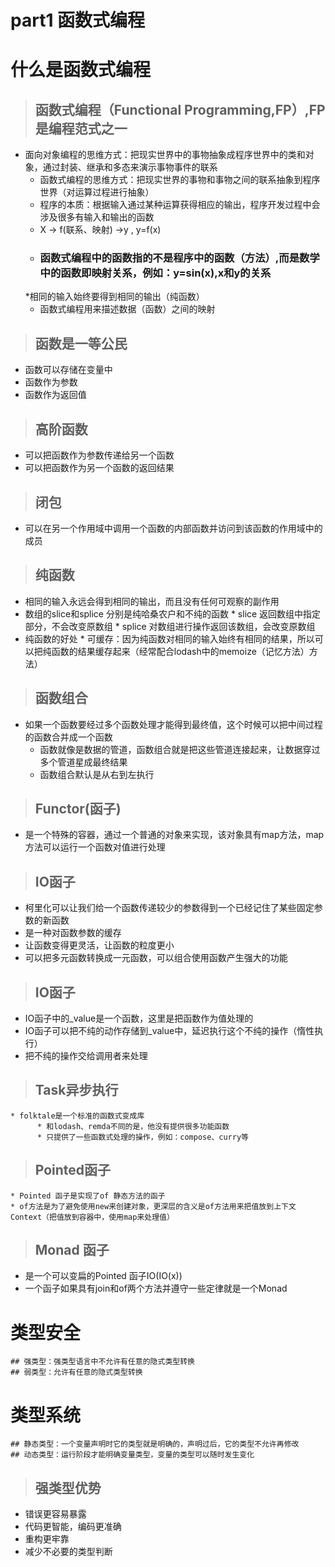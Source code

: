 # part1 函数式编程
# 什么是函数式编程
>## 函数式编程（Functional Programming,FP）,FP是编程范式之一

  * 面向对象编程的思维方式：把现实世界中的事物抽象成程序世界中的类和对象，通过封装、继承和多态来演示事物事件的联系
      * 函数式编程的思维方式：把现实世界的事物和事物之间的联系抽象到程序世界（对运算过程进行抽象）
      * 程序的本质：根据输入通过某种运算获得相应的输出，程序开发过程中会涉及很多有输入和输出的函数
      * X -> f(联系、映射) ->y , y=f(x)
      * ### 函数式编程中的函数指的不是程序中的函数（方法）,而是数学中的函数即映射关系，例如：y=sin(x),x和y的关系
      *相同的输入始终要得到相同的输出（纯函数）
      * 函数式编程用来描述数据（函数）之间的映射


>## 函数是一等公民
  * 函数可以存储在变量中
  * 函数作为参数
  * 函数作为返回值

>## 高阶函数
  * 可以把函数作为参数传递给另一个函数
  * 可以把函数作为另一个函数的返回结果 

>## 闭包
  * 可以在另一个作用域中调用一个函数的内部函数并访问到该函数的作用域中的成员

>## 纯函数
  * 相同的输入永远会得到相同的输出，而且没有任何可观察的副作用
  * 数组的slice和splice 分别是纯哈桑农户和不纯的函数
        * slice 返回数组中指定部分，不会改变原数组
        * splice 对数组进行操作返回该数组，会改变原数组
  * 纯函数的好处
        * 可缓存：因为纯函数对相同的输入始终有相同的结果，所以可以把纯函数的结果缓存起来（经常配合lodash中的memoize（记忆方法）方法）

>## 函数组合
  * 如果一个函数要经过多个函数处理才能得到最终值，这个时候可以把中间过程的函数合并成一个函数
      * 函数就像是数据的管道，函数组合就是把这些管道连接起来，让数据穿过多个管道星成最终结果
      * 函数组合默认是从右到左执行 

>## Functor(函子)

  * 是一个特殊的容器，通过一个普通的对象来实现，该对象具有map方法，map方法可以运行一个函数对值进行处理

>## IO函子

  * 柯里化可以让我们给一个函数传递较少的参数得到一个已经记住了某些固定参数的新函数
  * 是一种对函数参数的缓存
  * 让函数变得更灵活，让函数的粒度更小
  * 可以把多元函数转换成一元函数，可以组合使用函数产生强大的功能
>## IO函子
  * IO函子中的_value是一个函数，这里是把函数作为值处理的
  * IO函子可以把不纯的动作存储到_value中，延迟执行这个不纯的操作（惰性执行）
  * 把不纯的操作交给调用者来处理

  >## Task异步执行
    * folktale是一个标准的函数式变成库
          * 和lodash、remda不同的是，他没有提供很多功能函数 
          * 只提供了一些函数式处理的操作，例如：compose、curry等

  >## Pointed函子
    * Pointed 函子是实现了of 静态方法的函子
    * of方法是为了避免使用new来创建对象，更深层的含义是of方法用来把值放到上下文Context（把值放到容器中，使用map来处理值）        

  >## Monad 函子
  * 是一个可以变扁的Pointed 函子IO(IO(x))
  * 一个函子如果具有join和of两个方法并遵守一些定律就是一个Monad  

  # 类型安全
    ## 强类型：强类型语言中不允许有任意的隐式类型转换
    ## 弱类型：允许有任意的隐式类型转换

  # 类型系统
    ## 静态类型：一个变量声明时它的类型就是明确的，声明过后，它的类型不允许再修改
    ## 动态类型：运行阶段才能明确变量类型，变量的类型可以随时发生变化
    
  >## 强类型优势
   * 错误更容易暴露
   * 代码更智能，编码更准确
   * 重构更牢靠
   * 减少不必要的类型判断  